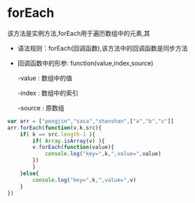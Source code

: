 # forEach

该方法是实例方法,forEach用于遍历数组中的元素,其

* 语法规则：forEach(回调函数),该方法中的回调函数是同步方法
* 回调函数中的形参: function(value,index,source) 

   -value : 数组中的值

   -index : 数组中的索引

   -source : 原数组

```javascript
var arr = ["pengjin","sasa","shanshan",["a","b","c"]]
arr.forEach(function(v,k,src){
	if( k == src.length-1 ){
	    if( Array.isArray(v) ){
		v.forEach(function(value){
			console.log("key=",k,",value=",value)
		})
	    }
	}else{
	    console.log("key=",k,",value=",v)
	}
})
```
